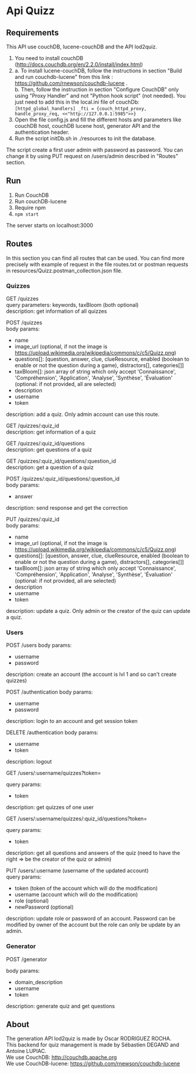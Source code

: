 # Api Quizz

## Requirements

This API use couchDB, lucene-couchDB and the API lod2quiz.  
1. You need to install couchDB (http://docs.couchdb.org/en/2.2.0/install/index.html)  
2. a. To install lucene-couchDB, follow the instructions in section "Build and run couchdb-lucene" from this link : https://github.com/rnewson/couchdb-lucene .  
   b. Then, follow the instruction in section "Configure CouchDB" only using "Proxy Handler" and not "Python hook script" (not needed). You just need to add this in the local.ini file of couchDb:
   `[httpd_global_handlers]
    _fti = {couch_httpd_proxy, handle_proxy_req, <<"http://127.0.0.1:5985">>}`
3. Open the file config.js and fill the different hosts and parameters like couchDB host, couchDB lucene host, generator API and the authentication header.
4. Run the script initDb.sh in ./resources to init the database.

The script create a first user admin with password as password. You can change it by using PUT request on /users/admin described in "Routes" section.

## Run
1. Run CouchDB
2. Run couchDB-lucene
3. Require npm
4. `npm start`

The server starts on localhost:3000

## Routes

In this section you can find all routes that can be used. You can find more precisely with example of request in the file routes.txt or postman requests in resources/Quizz.postman_collection.json file.

### Quizzes

GET /quizzes  
query parameters: keywords, taxBloom (both optional)  
description: get information of all quizzes

POST /quizzes  
body params:
- name
- image_url (optional, if not the image is https://upload.wikimedia.org/wikipedia/commons/c/c5/Quizz.png)
- questions[]: [question, answer, clue, clueResource, enabled (boolean to enable or not the question during a game), distractors[], categories[]]
- taxBloom[]: json array of string which only accept 'Connaissance', 'Compréhension', 'Application', 'Analyse', 'Synthèse', 'Évaluation' (optional: if not provided, all are selected)
- description
- username
- token

description: add a quiz. Only admin account can use this route.

GET /quizzes/:quiz_id  
description: get information of a quiz

GET /quizzes/:quiz_id/questions  
description: get questions of a quiz

GET /quizzes/:quiz_id/questions/:question_id  
description: get a question of a quiz

POST /quizzes/:quiz_id/questions/:question_id  
body params:
- answer  

description: send response and get the correction

PUT /quizzes/:quiz_id  
body params:
- name
- image_url (optional, if not the image is https://upload.wikimedia.org/wikipedia/commons/c/c5/Quizz.png)
- questions[]: [question, answer, clue, clueResource, enabled (boolean to enable or not the question during a game), distractors[], categories[]]
- taxBloom[]: json array of string which only accept 'Connaissance', 'Compréhension', 'Application', 'Analyse', 'Synthèse', 'Évaluation' (optional: if not provided, all are selected)
- description
- username
- token

description: update a quiz. Only admin or the creator of the quiz can update a quiz.  

### Users

POST /users
body params:
- username
- password

description: create an account (the account is lvl 1 and so can't create quizzes)

POST /authentication
body params:
- username
- password

description: login to an account and get session token

DELETE /authentication
body params:
- username
- token

description: logout

GET /users/:username/quizzes?token=

query params:
- token

description: get quizzes of one user

GET /users/:username/quizzes/:quiz_id/questions?token=

query params:
- token

description: get all questions and answers of the quiz (need to have the right => be the creator of the quiz or admin)

PUT /users/:username (username of the updated account)  
query params:
- token (token of the account which will do the modification)
- username (account which will do the modification)
- role (optional)
- newPassword (optional)
 
description: update role or password of an account. Password can be modified by owner of the account but the role can only be update by an admin.

### Generator

POST /generator

body params:
- domain_description
- username
- token

description: generate quiz and get questions

## About

The generation API lod2quiz is made by Oscar RODRIGUEZ ROCHA.  
This backend for quiz management is made by Sébastien DEGAND and Antoine LUPIAC.  
We use CouchDB: http://couchdb.apache.org  
We use CouchDB-lucene: https://github.com/rnewson/couchdb-lucene  

